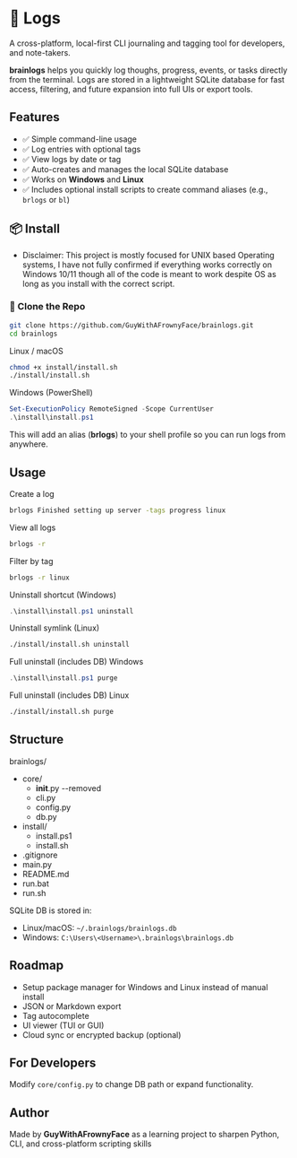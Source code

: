 # 🧠 Logs

A cross-platform, local-first CLI journaling and tagging tool for developers, and note-takers.

**brainlogs** helps you quickly log thoughs, progress, events, or tasks directly from the terminal. Logs are stored in a lightweight SQLite database for fast access, filtering, and future expansion into full UIs or export tools.


## Features

- ✅ Simple command-line usage
- ✅ Log entries with optional tags
- ✅ View logs by date or tag
- ✅ Auto-creates and manages the local SQLite database
- ✅ Works on **Windows** and **Linux**
- ✅ Includes optional install scripts to create command aliases (e.g., `brlogs` or `bl`)


## 📦 Install

- Disclaimer: This project is mostly focused for UNIX based Operating systems, I have not fully confirmed if everything works correctly on Windows 10/11 though all of the code is meant to work despite OS as long as you install with the correct script.


### 🔧 Clone the Repo

```bash
git clone https://github.com/GuyWithAFrownyFace/brainlogs.git
cd brainlogs
```

Linux / macOS

```bash
chmod +x install/install.sh
./install/install.sh
```

Windows (PowerShell)

```powershell
Set-ExecutionPolicy RemoteSigned -Scope CurrentUser
.\install\install.ps1
```

This will add an alias (**brlogs**) to your shell profile so you can run logs from anywhere.


## Usage

Create a log

```bash
brlogs Finished setting up server -tags progress linux
```

View all logs

```bash
brlogs -r
```

Filter by tag

```bash
brlogs -r linux
```

Uninstall shortcut (Windows)

```powershell
.\install\install.ps1 uninstall
```

Uninstall symlink (Linux)

```bash
./install/install.sh uninstall
```

Full uninstall (includes DB) Windows

```powershell
.\install\install.ps1 purge
```

Full uninstall (includes DB) Linux

```bash
./install/install.sh purge
```



## Structure

brainlogs/

 - core/
    - __init__.py --removed
    - cli.py
    - config.py
    - db.py
 - install/
    - install.ps1
    - install.sh
 - .gitignore
 - main.py
 - README.md
 - run.bat
 - run.sh

SQLite DB is stored in:

- Linux/macOS: `~/.brainlogs/brainlogs.db`
- Windows: `C:\Users\<Username>\.brainlogs\brainlogs.db`


## Roadmap

- Setup package manager for Windows and Linux instead of manual install
- JSON or Markdown export
- Tag autocomplete
- UI viewer (TUI or GUI)
- Cloud sync or encrypted backup (optional)


## For Developers

Modify `core/config.py` to change DB path or expand functionality.


## Author

Made by **GuyWithAFrownyFace** as a learning project to sharpen Python, CLI, and cross-platform scripting skills